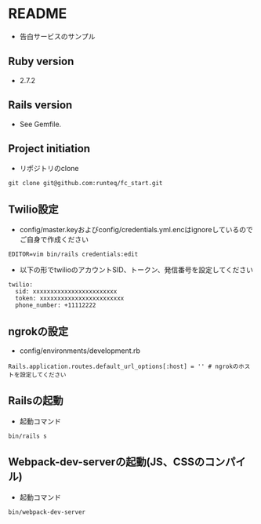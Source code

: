 # README
* 告白サービスのサンプル

## Ruby version
* 2.7.2

## Rails version  
* See Gemfile.

## Project initiation  
* リポジトリのclone  

```
git clone git@github.com:runteq/fc_start.git
```

## Twilio設定
* config/master.keyおよびconfig/credentials.yml.encはignoreしているのでご自身で作成ください

```
EDITOR=vim bin/rails credentials:edit
```

* 以下の形でtwilioのアカウントSID、トークン、発信番号を設定してください
```
twilio:
  sid: xxxxxxxxxxxxxxxxxxxxxxxx
  token: xxxxxxxxxxxxxxxxxxxxxxxx
  phone_number: +11112222
```

## ngrokの設定

* config/environments/development.rb
```
Rails.application.routes.default_url_options[:host] = '' # ngrokのホストを設定してください
```

## Railsの起動

* 起動コマンド

```
bin/rails s
```

## Webpack-dev-serverの起動(JS、CSSのコンパイル)

* 起動コマンド

```
bin/webpack-dev-server
````


